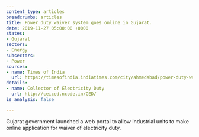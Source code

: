 ```yaml
---
content_type: articles
breadcrumbs: articles
title: Power duty waiver system goes online in Gujarat.
date: 2019-11-27 05:00:00 +0000
states:
- Gujarat
sectors:
- Energy
subsectors:
- Power
sources:
- name: Times of India
  url: https://timesofindia.indiatimes.com/city/ahmedabad/power-duty-waiver-system-goes-online-in-gujarat/articleshow/72178855.cms
details:
- name: Collector of Electricity Duty
  url: http://ceiced.ncode.in/CED/
is_analysis: false

---
```

Gujarat government launched a web portal to allow industrial units to make online application for waiver of electricity duty.